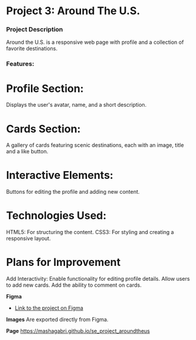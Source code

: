 # Project 3: Around The U.S.

### Project Description

Around the U.S. is a responsive web page with profile and a collection of favorite destinations.

### Features:

# Profile Section:

Displays the user's avatar, name, and a short description.

# Cards Section:

A gallery of cards featuring scenic destinations, each with an image, title and a like button.

# Interactive Elements:

Buttons for editing the profile and adding new content.

# Technologies Used:

HTML5: For structuring the content.
CSS3: For styling and creating a responsive layout.

# Plans for Improvement

Add Interactivity:
Enable functionality for editing profile details.
Allow users to add new cards.
Add the ability to comment on cards.

**Figma**

- [Link to the project on Figma](https://www.figma.com/file/ii4xxsJ0ghevUOcssTlHZv/Sprint-3%3A-Around-the-US?node-id=0%3A1)

**Images**
Are exported directly from Figma.

**Page**
https://mashagabri.github.io/se_project_aroundtheus
